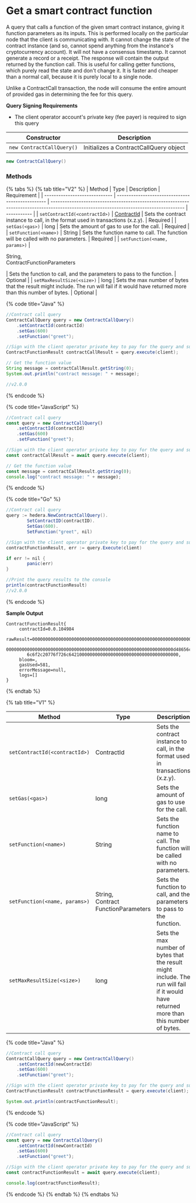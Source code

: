# Get a smart contract function

A query that calls a function of the given smart contract instance, giving it function parameters as its inputs. This is performed locally on the particular node that the client is communicating with. It cannot change the state of the contract instance (and so, cannot spend anything from the instance's cryptocurrency account). It will not have a consensus timestamp. It cannot generate a record or a receipt. The response will contain the output returned by the function call. This is useful for calling getter functions, which purely read the state and don't change it. It is faster and cheaper than a normal call, because it is purely local to a single node.

Unlike a ContractCall transaction, the node will consume the entire amount of provided gas in determining the fee for this query.

**Query Signing Requirements**

* The client operator account's private key (fee payer) is required to sign this query

| Constructor               | Description                            |
| ------------------------- | -------------------------------------- |
| `new ContractCallQuery()` | Initializes a ContractCallQuery object |

```java
new ContractCallQuery()
```

### Methods

{% tabs %}
{% tab title="V2" %}
| Method                        | Type                                             | Description                                                                                                                             | Requirement |
| ----------------------------- | ------------------------------------------------ | --------------------------------------------------------------------------------------------------------------------------------------- | ----------- |
| `setContractId(<contractId>)` | [ContractId](../specialized-types.md#contractid) | Sets the contract instance to call, in the format used in transactions (x.z.y).                                                         | Required    |
| `setGas(<gas>)`               | long                                             | Sets the amount of gas to use for the call.                                                                                             | Required    |
| `setFunction(<name>)`         | String                                           | Sets the function name to call. The function will be called with no parameters.                                                         | Required    |
| `setFunction(<name, params>)` | <p>String, <br>ContractFunctionParameters</p>    | Sets the function to call, and the parameters to pass to the function.                                                                  | Optional    |
| `setMaxResultSize(<size>)`    | long                                             | Sets the max number of bytes that the result might include. The run will fail if it would have returned more than this number of bytes. | Optional    |

{% code title="Java" %}
```java
//Contract call query
ContractCallQuery query = new ContractCallQuery()
    .setContractId(contractId)
    .setGas(600)
    .setFunction("greet"); 

//Sign with the client operator private key to pay for the query and submit the query to a Hedera network
ContractFunctionResult contractCallResult = query.execute(client);

// Get the function value
String message = contractCallResult.getString(0);
System.out.println("contract message: " + message);

//v2.0.0
```
{% endcode %}

{% code title="JavaScript" %}
```javascript
//Contract call query
const query = new ContractCallQuery()
    .setContractId(contractId)
    .setGas(600)
    .setFunction("greet");

//Sign with the client operator private key to pay for the query and submit the query to a Hedera network
const contractCallResult = await query.execute(client);

// Get the function value
const message = contractCallResult.getString(0);
console.log("contract message: " + message);
```
{% endcode %}

{% code title="Go" %}
```java
//Contract call query
query := hedera.NewContractCallQuery().
		SetContractID(contractID).
		SetGas(600).
		SetFunction("greet", nil)

//Sign with the client operator private key to pay for the query and submit the query to a Hedera network
contractFunctionResult, err := query.Execute(client)

if err != nil {
		panic(err)
}

//Print the query results to the console
println(contractFunctionResult)
//v2.0.0
```
{% endcode %}

**Sample Output**



```
ContractFunctionResult{
     contractId=0.0.104984
     rawResult=000000000000000000000000000000000000000000000000000000000000002
        0000000000000000000000000000000000000000000000000000000000000000d48656c
        6c6f2c20776f726c642100000000000000000000000000000000000000, 
     bloom=, 
     gasUsed=581, 
     errorMessage=null, 
     logs=[]
}
```
{% endtab %}

{% tab title="V1" %}


| Method                        | Type                                              | Description                                                                                                                             | Requirement |
| ----------------------------- | ------------------------------------------------- | --------------------------------------------------------------------------------------------------------------------------------------- | ----------- |
| `setContractId(<contractId>)` | ContractId                                        | Sets the contract instance to call, in the format used in transactions (x.z.y).                                                         | Required    |
| `setGas(<gas>)`               | long                                              | Sets the amount of gas to use for the call.                                                                                             | Required    |
| `setFunction(<name>)`         | String                                            | Sets the function name to call. The function will be called with no parameters.                                                         | Required    |
| `setFunction(<name, params>)` | <p>String, <br>Contract<br>FunctionParameters</p> | Sets the function to call, and the parameters to pass to the function.                                                                  | Optional    |
| `setMaxResultSize(<size>)`    | long                                              | Sets the max number of bytes that the result might include. The run will fail if it would have returned more than this number of bytes. | Optional    |

{% code title="Java" %}
```java
//Contract call query
ContractCallQuery query = new ContractCallQuery()
    .setContractId(newContractId)
    .setGas(600)
    .setFunction("greet");

//Sign with the client operator private key to pay for the query and submit the query to a Hedera network
ContractFunctionResult contractFunctionResult = query.execute(client);

System.out.println(contractFunctionResult);
```
{% endcode %}

{% code title="JavaScript" %}
```javascript
//Contract call query
const query = new ContractCallQuery()
    .setContractId(newContractId)
    .setGas(600)
    .setFunction("greet");

//Sign with the client operator private key to pay for the query and submit the query to a Hedera network
const contractFunctionResult = await query.execute(client);

console.log(contractFunctionResult);
```
{% endcode %}
{% endtab %}
{% endtabs %}
